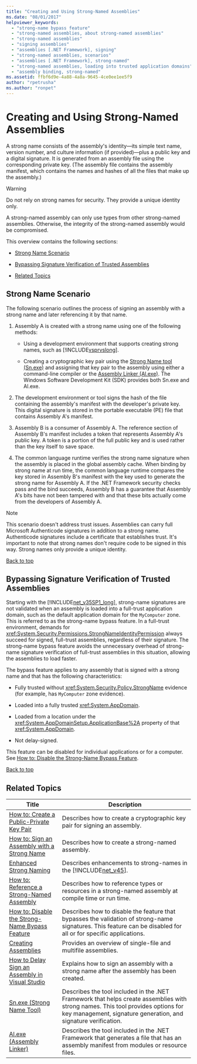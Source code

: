 ```yaml
---
title: "Creating and Using Strong-Named Assemblies"
ms.date: "08/01/2017"
helpviewer_keywords: 
  - "strong-name bypass feature"
  - "strong-named assemblies, about strong-named assemblies"
  - "strong-named assemblies"
  - "signing assemblies"
  - "assemblies [.NET Framework], signing"
  - "strong-named assemblies, scenarios"
  - "assemblies [.NET Framework], strong-named"
  - "strong-named assemblies, loading into trusted application domains"
  - "assembly binding, strong-named"
ms.assetid: ffbf6d9e-4a88-4a8a-9645-4ce0ee1ee5f9
author: "rpetrusha"
ms.author: "ronpet"
---
```

# Creating and Using Strong-Named Assemblies
<a name="top"></a> A strong name consists of the assembly's identity—its simple text name, version number, and culture information (if provided)—plus a public key and a digital signature. It is generated from an assembly file using the corresponding private key. (The assembly file contains the assembly manifest, which contains the names and hashes of all the files that make up the assembly.)  

> [!WARNING]
> Do not rely on strong names for security. They provide a unique identity only.

 A strong-named assembly can only use types from other strong-named assemblies. Otherwise, the integrity of the strong-named assembly would be compromised.  

 This overview contains the following sections:  

- [Strong Name Scenario](#strong_name_scenario)  

- [Bypassing Signature Verification of Trusted Assemblies](#bypassing_signature_verification)  

- [Related Topics](#related_topics)  

<a name="strong_name_scenario"></a>   
## Strong Name Scenario  
 The following scenario outlines the process of signing an assembly with a strong name and later referencing it by that name.  

1. Assembly A is created with a strong name using one of the following methods:  

   - Using a development environment that supports creating strong names, such as [!INCLUDE[vsprvslong](../../../includes/vsprvslong-md.md)].  

   - Creating a cryptographic key pair using the [Strong Name tool (Sn.exe)](../../../docs/framework/tools/sn-exe-strong-name-tool.md) and assigning that key pair to the assembly using either a command-line compiler or the [Assembly Linker (Al.exe)](../../../docs/framework/tools/al-exe-assembly-linker.md). The Windows Software Development Kit (SDK) provides both Sn.exe and Al.exe.  

2. The development environment or tool signs the hash of the file containing the assembly's manifest with the developer's private key. This digital signature is stored in the portable executable (PE) file that contains Assembly A's manifest.  

3. Assembly B is a consumer of Assembly A. The reference section of Assembly B's manifest includes a token that represents Assembly A's public key. A token is a portion of the full public key and is used rather than the key itself to save space.  

4. The common language runtime verifies the strong name signature when the assembly is placed in the global assembly cache. When binding by strong name at run time, the common language runtime compares the key stored in Assembly B's manifest with the key used to generate the strong name for Assembly A. If the .NET Framework security checks pass and the bind succeeds, Assembly B has a guarantee that Assembly A's bits have not been tampered with and that these bits actually come from the developers of Assembly A.  

> [!NOTE]
>  This scenario doesn't address trust issues. Assemblies can carry full Microsoft Authenticode signatures in addition to a strong name. Authenticode signatures include a certificate that establishes trust. It's important to note that strong names don't require code to be signed in this way. Strong names only provide a unique identity.  

 [Back to top](#top)  

<a name="bypassing_signature_verification"></a>   
## Bypassing Signature Verification of Trusted Assemblies  
 Starting with the [!INCLUDE[net_v35SP1_long](../../../includes/net-v35sp1-long-md.md)], strong-name signatures are not validated when an assembly is loaded into a full-trust application domain, such as the default application domain for the `MyComputer` zone. This is referred to as the strong-name bypass feature. In a full-trust environment, demands for <xref:System.Security.Permissions.StrongNameIdentityPermission> always succeed for signed, full-trust assemblies, regardless of their signature. The strong-name bypass feature avoids the unnecessary overhead of strong-name signature verification of full-trust assemblies in this situation, allowing the assemblies to load faster.  

 The bypass feature applies to any assembly that is signed with a strong name and that has the following characteristics:  

- Fully trusted without <xref:System.Security.Policy.StrongName> evidence (for example, has `MyComputer` zone evidence).  

- Loaded into a fully trusted <xref:System.AppDomain>.  

- Loaded from a location under the <xref:System.AppDomainSetup.ApplicationBase%2A> property of that <xref:System.AppDomain>.  

- Not delay-signed.  

 This feature can be disabled for individual applications or for a computer. See [How to: Disable the Strong-Name Bypass Feature](../../../docs/framework/app-domains/how-to-disable-the-strong-name-bypass-feature.md).  

 [Back to top](#top)  

<a name="related_topics"></a>   
## Related Topics  


|                                                                        Title                                                                        |                                                                                            Description                                                                                             |
|-----------------------------------------------------------------------------------------------------------------------------------------------------|----------------------------------------------------------------------------------------------------------------------------------------------------------------------------------------------------|
|             [How to: Create a Public-Private Key Pair](../../../docs/framework/app-domains/how-to-create-a-public-private-key-pair.md)              |                                                             Describes how to create a cryptographic key pair for signing an assembly.                                                              |
|          [How to: Sign an Assembly with a Strong Name](../../../docs/framework/app-domains/how-to-sign-an-assembly-with-a-strong-name.md)           |                                                                          Describes how to create a strong-named assembly.                                                                          |
|                               [Enhanced Strong Naming](../../../docs/framework/app-domains/enhanced-strong-naming.md)                               |                                                Describes enhancements to strong-names in the [!INCLUDE[net_v45](../../../includes/net-v45-md.md)].                                                 |
|            [How to: Reference a Strong-Named Assembly](../../../docs/framework/app-domains/how-to-reference-a-strong-named-assembly.md)             |                                               Describes how to reference types or resources in a strong-named assembly at compile time or run time.                                                |
|       [How to: Disable the Strong-Name Bypass Feature](../../../docs/framework/app-domains/how-to-disable-the-strong-name-bypass-feature.md)        |                  Describes how to disable the feature that bypasses the validation of strong-name signatures. This feature can be disabled for all or for specific applications.                   |
|                                   [Creating Assemblies](../../../docs/framework/app-domains/create-assemblies.md)                                   |                                                                   Provides an overview of single-file and multifile assemblies.                                                                    |
| [How to Delay Sign an Assembly in Visual Studio](/visualstudio/ide/managing-assembly-and-manifest-signing#how-to-sign-an-assembly-in-visual-studio) |                                                      Explains how to sign an assembly with a strong name after the assembly has been created.                                                      |
|                                [Sn.exe (Strong Name Tool)](../../../docs/framework/tools/sn-exe-strong-name-tool.md)                                | Describes the tool included in the .NET Framework that helps create assemblies with strong names. This tool provides options for key management, signature generation, and signature verification. |
|                                 [Al.exe (Assembly Linker)](../../../docs/framework/tools/al-exe-assembly-linker.md)                                 |                               Describes the tool included in the .NET Framework that generates a file that has an assembly manifest from modules or resource files.                                |


